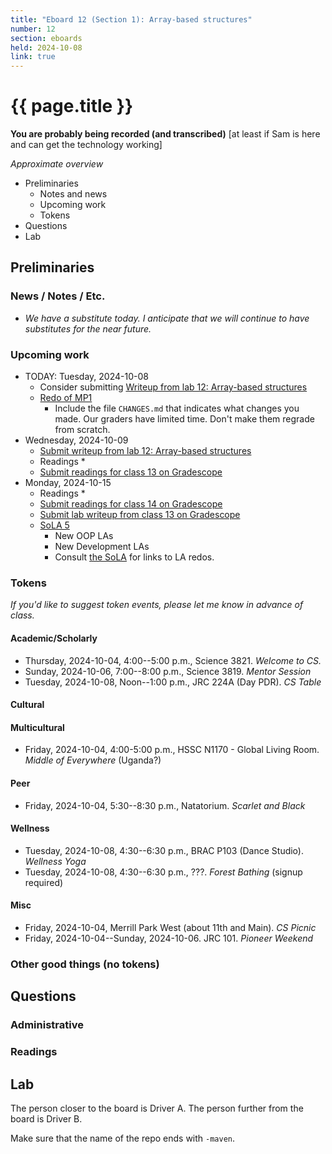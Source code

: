 ```yaml
---
title: "Eboard 12 (Section 1): Array-based structures"
number: 12
section: eboards
held: 2024-10-08
link: true
---
```

# {{ page.title }}

**You are probably being recorded (and transcribed)**  [at least if Sam is here and can get the technology working]

_Approximate overview_

* Preliminaries
    * Notes and news
    * Upcoming work
    * Tokens
* Questions
* Lab

Preliminaries
-------------

### News / Notes / Etc.

* _We have a substitute today. I anticipate that we will continue to have 
  substitutes for the near future._

### Upcoming work

* TODAY: Tuesday, 2024-10-08
    * Consider submitting [Writeup from lab 12: Array-based structures](...)
    * [Redo of MP1](https://www.gradescope.com/courses/818402/assignments/5066068)
        * Include the file `CHANGES.md` that indicates what changes you made.
          Our graders have limited time. Don't make them regrade from scratch.
* Wednesday, 2024-10-09
    * [Submit writeup from lab 12: Array-based structures]()
    * Readings
        *
    * [Submit readings for class 13 on Gradescope]()
* Monday, 2024-10-15
    * Readings
        * 
    * [Submit readings for class 14 on Gradescope]()
    * [Submit lab writeup from class 13 on Gradescope]()
    * [SoLA 5](../sola05)
        * New OOP LAs
        * New Development LAs
        * Consult [the SoLA](../sola05) for links to LA redos.

### Tokens

_If you'd like to suggest token events, please let me know in advance of 
class._

#### Academic/Scholarly

* Thursday, 2024-10-04, 4:00--5:00 p.m., Science 3821.
  _Welcome to CS._
* Sunday, 2024-10-06, 7:00--8:00 p.m., Science 3819.
  _Mentor Session_
* Tuesday, 2024-10-08, Noon--1:00 p.m., JRC 224A (Day PDR).
  _CS Table_

#### Cultural

#### Multicultural

* Friday, 2024-10-04, 4:00-5:00 p.m., HSSC N1170 - Global Living Room.
  _Middle of Everywhere_ (Uganda?)

#### Peer

* Friday, 2024-10-04, 5:30--8:30 p.m., Natatorium.
  _Scarlet and Black_

#### Wellness

* Tuesday, 2024-10-08, 4:30--6:30 p.m., BRAC P103 (Dance Studio).
  _Wellness Yoga_
* Tuesday, 2024-10-08, 4:30--6:30 p.m., ???.
  _Forest Bathing_ (signup required)

#### Misc

* Friday, 2024-10-04, Merrill Park West (about 11th and Main).
  _CS Picnic_
* Friday, 2024-10-04--Sunday, 2024-10-06. JRC 101.
  _Pioneer Weekend_

### Other good things (no tokens)

Questions
---------

### Administrative

### Readings

Lab
---

The person closer to the board is Driver A. The person further from the board is Driver B.

Make sure that the name of the repo ends with `-maven`.

